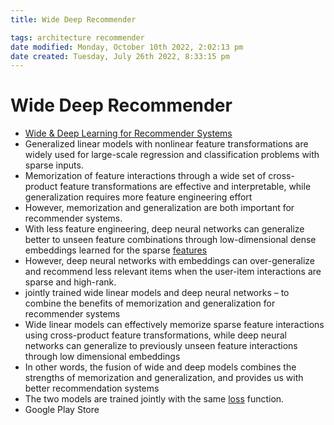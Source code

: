```yaml
---
title: Wide Deep Recommender

tags: architecture recommender
date modified: Monday, October 10th 2022, 2:02:13 pm
date created: Tuesday, July 26th 2022, 8:33:15 pm
---
```


# Wide Deep Recommender
- [Wide & Deep Learning for Recommender Systems](https://arxiv.org/abs/1606.07792)
- Generalized linear models with nonlinear feature transformations are widely used for large-scale regression and classification problems with sparse inputs.
- Memorization of feature interactions through a wide set of cross-product feature transformations are effective and interpretable, while generalization requires more feature engineering effort
- However, memorization and generalization are both important for recommender systems.
- With less feature engineering, deep neural networks can generalize better to unseen feature combinations through low-dimensional dense embeddings learned for the sparse [features](Features.md)
- However, deep neural networks with embeddings can over-generalize and recommend less relevant items when the user-item interactions are sparse and high-rank.
- jointly trained wide linear models and deep neural networks – to combine the benefits of memorization and generalization for recommender systems
- Wide linear models can effectively memorize sparse feature interactions using cross-product feature transformations, while deep neural networks can generalize to previously unseen feature interactions through low dimensional embeddings
- In other words, the fusion of wide and deep models combines the strengths of memorization and generalization, and provides us with better recommendation systems
- The two models are trained jointly with the same [loss](loss.md) function.
- Google Play Store

